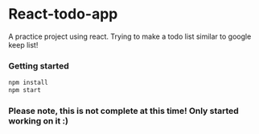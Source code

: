 # React-todo-app
A practice project using react. Trying to make a todo list similar to google keep list!

### Getting started
```sh
npm install
npm start
```

### Please note, this is not complete at this time! Only started working on it :)
